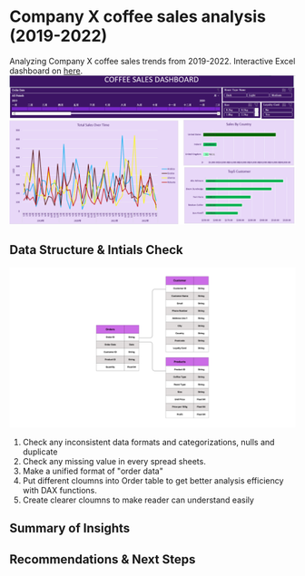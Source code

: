 # Company X coffee sales analysis (2019-2022)

Analyzing Company X coffee sales trends from 2019-2022. Interactive Excel dashboard on [here](Profolio_Excel.xlsx).
![Excel Dashboard Preview](Dashboard.png)  

## Data Structure & Intials Check
![Dimensions Preview](Dimensions.png)  
1. Check any inconsistent data formats and categorizations, nulls and duplicate
2. Check any missing value in every spread sheets.
3. Make a unified format of "order data"
4. Put different cloumns into Order table to get better analysis efficiency with DAX functions.
5. Create clearer cloumns to make reader can understand easily 

## Summary of Insights

## Recommendations & Next Steps





